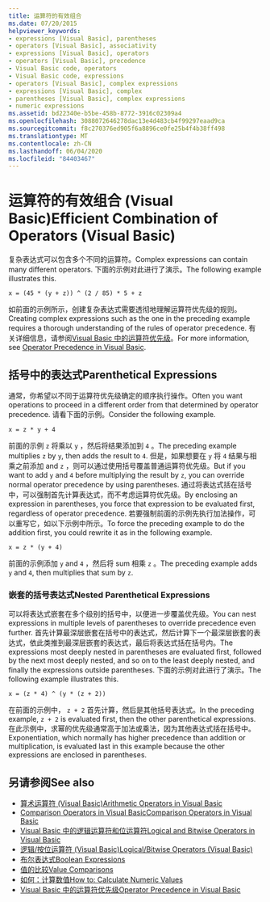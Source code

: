 ```yaml
---
title: 运算符的有效组合
ms.date: 07/20/2015
helpviewer_keywords:
- expressions [Visual Basic], parentheses
- operators [Visual Basic], associativity
- expressions [Visual Basic], operators
- operators [Visual Basic], precedence
- Visual Basic code, operators
- Visual Basic code, expressions
- operators [Visual Basic], complex expressions
- expressions [Visual Basic], complex
- parentheses [Visual Basic], complex expressions
- numeric expressions
ms.assetid: bd22340e-b5be-458b-8772-3916c02309a4
ms.openlocfilehash: 3088072646278dac13e4d483cb4f99297eaad9ca
ms.sourcegitcommit: f8c270376ed905f6a8896ce0fe25b4f4b38ff498
ms.translationtype: MT
ms.contentlocale: zh-CN
ms.lasthandoff: 06/04/2020
ms.locfileid: "84403467"
---
```

# <a name="efficient-combination-of-operators-visual-basic"></a><span data-ttu-id="e4e62-102">运算符的有效组合 (Visual Basic)</span><span class="sxs-lookup"><span data-stu-id="e4e62-102">Efficient Combination of Operators (Visual Basic)</span></span>
<span data-ttu-id="e4e62-103">复杂表达式可以包含多个不同的运算符。</span><span class="sxs-lookup"><span data-stu-id="e4e62-103">Complex expressions can contain many different operators.</span></span> <span data-ttu-id="e4e62-104">下面的示例对此进行了演示。</span><span class="sxs-lookup"><span data-stu-id="e4e62-104">The following example illustrates this.</span></span>  
  
 `x = (45 * (y + z)) ^ (2 / 85) * 5 + z`  
  
 <span data-ttu-id="e4e62-105">如前面的示例所示，创建复杂表达式需要透彻地理解运算符优先级的规则。</span><span class="sxs-lookup"><span data-stu-id="e4e62-105">Creating complex expressions such as the one in the preceding example requires a thorough understanding of the rules of operator precedence.</span></span> <span data-ttu-id="e4e62-106">有关详细信息，请参阅[Visual Basic 中的运算符优先级](../../../language-reference/operators/operator-precedence.md)。</span><span class="sxs-lookup"><span data-stu-id="e4e62-106">For more information, see [Operator Precedence in Visual Basic](../../../language-reference/operators/operator-precedence.md).</span></span>  
  
## <a name="parenthetical-expressions"></a><span data-ttu-id="e4e62-107">括号中的表达式</span><span class="sxs-lookup"><span data-stu-id="e4e62-107">Parenthetical Expressions</span></span>  
 <span data-ttu-id="e4e62-108">通常，你希望以不同于运算符优先级确定的顺序执行操作。</span><span class="sxs-lookup"><span data-stu-id="e4e62-108">Often you want operations to proceed in a different order from that determined by operator precedence.</span></span> <span data-ttu-id="e4e62-109">请看下面的示例。</span><span class="sxs-lookup"><span data-stu-id="e4e62-109">Consider the following example.</span></span>  
  
 `x = z * y + 4`  
  
 <span data-ttu-id="e4e62-110">前面的示例 `z` 将乘以 `y` ，然后将结果添加到 `4` 。</span><span class="sxs-lookup"><span data-stu-id="e4e62-110">The preceding example multiplies `z` by `y`, then adds the result to `4`.</span></span> <span data-ttu-id="e4e62-111">但是，如果想要在 `y` 将 `4` 结果与相乘之前添加 and `z` ，则可以通过使用括号覆盖普通运算符优先级。</span><span class="sxs-lookup"><span data-stu-id="e4e62-111">But if you want to add `y` and `4` before multiplying the result by `z`, you can override normal operator precedence by using parentheses.</span></span> <span data-ttu-id="e4e62-112">通过将表达式括在括号中，可以强制首先计算表达式，而不考虑运算符优先级。</span><span class="sxs-lookup"><span data-stu-id="e4e62-112">By enclosing an expression in parentheses, you force that expression to be evaluated first, regardless of operator precedence.</span></span> <span data-ttu-id="e4e62-113">若要强制前面的示例先执行加法操作，可以重写它，如以下示例中所示。</span><span class="sxs-lookup"><span data-stu-id="e4e62-113">To force the preceding example to do the addition first, you could rewrite it as in the following example.</span></span>  
  
 `x = z * (y + 4)`  
  
 <span data-ttu-id="e4e62-114">前面的示例添加 `y` and `4` ，然后将 sum 相乘 `z` 。</span><span class="sxs-lookup"><span data-stu-id="e4e62-114">The preceding example adds `y` and `4`, then multiplies that sum by `z`.</span></span>  
  
### <a name="nested-parenthetical-expressions"></a><span data-ttu-id="e4e62-115">嵌套的括号表达式</span><span class="sxs-lookup"><span data-stu-id="e4e62-115">Nested Parenthetical Expressions</span></span>  
 <span data-ttu-id="e4e62-116">可以将表达式嵌套在多个级别的括号中，以便进一步覆盖优先级。</span><span class="sxs-lookup"><span data-stu-id="e4e62-116">You can nest expressions in multiple levels of parentheses to override precedence even further.</span></span> <span data-ttu-id="e4e62-117">首先计算最深层嵌套在括号中的表达式，然后计算下一个最深层嵌套的表达式，依此类推到最深层嵌套的表达式，最后将表达式括在括号内。</span><span class="sxs-lookup"><span data-stu-id="e4e62-117">The expressions most deeply nested in parentheses are evaluated first, followed by the next most deeply nested, and so on to the least deeply nested, and finally the expressions outside parentheses.</span></span> <span data-ttu-id="e4e62-118">下面的示例对此进行了演示。</span><span class="sxs-lookup"><span data-stu-id="e4e62-118">The following example illustrates this.</span></span>  
  
 `x = (z * 4) ^ (y * (z + 2))`  
  
 <span data-ttu-id="e4e62-119">在前面的示例中， `z + 2` 首先计算，然后是其他括号表达式。</span><span class="sxs-lookup"><span data-stu-id="e4e62-119">In the preceding example, `z + 2` is evaluated first, then the other parenthetical expressions.</span></span> <span data-ttu-id="e4e62-120">在此示例中，求幂的优先级通常高于加法或乘法，因为其他表达式括在括号中。</span><span class="sxs-lookup"><span data-stu-id="e4e62-120">Exponentiation, which normally has higher precedence than addition or multiplication, is evaluated last in this example because the other expressions are enclosed in parentheses.</span></span>  
  
## <a name="see-also"></a><span data-ttu-id="e4e62-121">另请参阅</span><span class="sxs-lookup"><span data-stu-id="e4e62-121">See also</span></span>

- [<span data-ttu-id="e4e62-122">算术运算符 (Visual Basic)</span><span class="sxs-lookup"><span data-stu-id="e4e62-122">Arithmetic Operators in Visual Basic</span></span>](arithmetic-operators.md)
- [<span data-ttu-id="e4e62-123">Comparison Operators in Visual Basic</span><span class="sxs-lookup"><span data-stu-id="e4e62-123">Comparison Operators in Visual Basic</span></span>](comparison-operators.md)
- [<span data-ttu-id="e4e62-124">Visual Basic 中的逻辑运算符和位运算符</span><span class="sxs-lookup"><span data-stu-id="e4e62-124">Logical and Bitwise Operators in Visual Basic</span></span>](logical-and-bitwise-operators.md)
- [<span data-ttu-id="e4e62-125">逻辑/按位运算符 (Visual Basic)</span><span class="sxs-lookup"><span data-stu-id="e4e62-125">Logical/Bitwise Operators (Visual Basic)</span></span>](../../../language-reference/operators/logical-bitwise-operators.md)
- [<span data-ttu-id="e4e62-126">布尔表达式</span><span class="sxs-lookup"><span data-stu-id="e4e62-126">Boolean Expressions</span></span>](boolean-expressions.md)
- [<span data-ttu-id="e4e62-127">值的比较</span><span class="sxs-lookup"><span data-stu-id="e4e62-127">Value Comparisons</span></span>](value-comparisons.md)
- [<span data-ttu-id="e4e62-128">如何：计算数值</span><span class="sxs-lookup"><span data-stu-id="e4e62-128">How to: Calculate Numeric Values</span></span>](how-to-calculate-numeric-values.md)
- [<span data-ttu-id="e4e62-129">Visual Basic 中的运算符优先级</span><span class="sxs-lookup"><span data-stu-id="e4e62-129">Operator Precedence in Visual Basic</span></span>](../../../language-reference/operators/operator-precedence.md)
